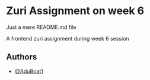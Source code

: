 
# Zuri Assignment on week 6

Just a mere README.md file

A frontend zuri assignment during week 6 session 

## Authors

- [@AduBoat1](https://twitter.com/AduBoat1)
